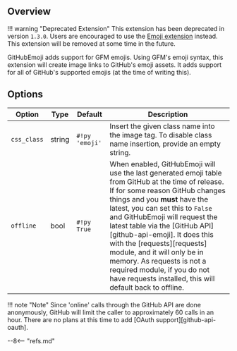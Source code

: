 ## Overview

!!! warning "Deprecated Extension"
    This extension has been deprecated in version `1.3.0`.  Users are encouraged to use the [Emoji extension](./emoji.md) instead.  This extension will be removed at some time in the future.

GitHubEmoji adds support for GFM emojis.  Using GFM's emoji syntax, this extension will create image links to GitHub's emoji assets.  It adds support for all of GitHub's supported emojis (at the time of writing this).

## Options

Option      | Type   | Default        |Description
----------- | ------ | -------------- |-----------
`css_class` | string | `#!py 'emoji'` | Insert the given class name into the image tag.  To disable class name insertion, provide an empty string.
`offline`   | bool   | `#!py True`    | When enabled, GitHubEmoji will use the last generated emoji table from GitHub at the time of release.  If for some reason GitHub changes things and you **must** have the latest, you can set this to `False` and GitHubEmoji will request the latest table via the [GitHub API][github-api-emoji].  It does this with the [requests][requests] module, and it will only be in memory.  As requests is not a required module, if you do not have requests installed, this will default back to offline.

!!! note "Note"
    Since 'online' calls through the GitHub API are done anonymously, GitHub will limit the caller to approximately 60 calls in an hour.  There are no plans at this time to add [OAuth support][github-api-oauth].

--8<-- "refs.md"
